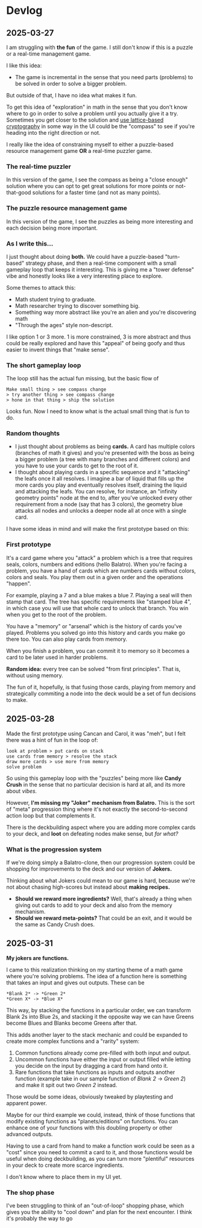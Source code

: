 # Devlog

## 2025-03-27

I am struggling with **the fun** of the game. I still don't know if this is a puzzle or a real-time management game.

I like this idea:

* The game is incremental in the sense that you need parts (problems) to be solved in order to solve a bigger problem.

But outside of that, I have no idea what makes it fun.

To get this idea of "exploration" in math in the sense that you don't know where to go in order to solve a problem until you actually give it a try. Sometimes you get closer to the solution and [use lattice-based cryptography](https://en.wikipedia.org/wiki/Lattice-based_cryptography) in some way in the UI could be the "compass" to see if you're heading into the right direction or not.

I really like the idea of constraining myself to either a puzzle-based resource management game **OR** a real-time puzzler game.

### The real-time puzzler

In this version of the game, I see the compass as being a "close enough" solution where you can opt to get great solutions for more points or not-that-good solutions for a faster time (and not as many points).

### The puzzle resource management game

In this version of the game, I see the puzzles as being more interesting and each decision being more important.

### As I write this...

I just thought about doing **both.** We could have a puzzle-based "turn-based" strategy phase, and then a real-time component with a small gameplay loop that keeps it interesting. This is giving me a "tower defense" vibe and honestly looks like a very interesting place to explore.

Some themes to attack this:

* Math student trying to graduate.
* Math researcher trying to discover something big.
* Something way more abstract like you're an alien and you're discovering math
* "Through the ages" style non-descript.

I like option 1 or 3 more. 1 is more constrained, 3 is more abstract and thus could be really explored and have this "appeal" of being goofy and thus easier to invent things that "make sense".

### The short gameplay loop

The loop still has the actual fun missing, but the basic flow of

    Make small thing > see compass change
    > try another thing > see compass change
    > hone in that thing > ship the solution

Looks fun. Now I need to know what is the actual small thing that is fun to do.

### Random thoughts

* I just thought about problems as being **cards.** A card has multiple colors (branches of math it gives) and you're presented with the boss as being a bigger problem (a tree with many branches and different colors) and you have to use your cards to get to the root of it.
* I thought about playing cards in a specific sequence and it "attacking" the leafs once it all resolves. I imagine a bar of liquid that fills up the more cards you play and eventually resolves itself, draining the liquid and attacking the leafs. You can resolve, for instance, an "infinity geometry points" node at the end to, after you've unlocked every other requirement from a node (say that has 3 colors), the geometry blue attacks all nodes and unlocks a deeper node all at once with a single card.

I have some ideas in mind and will make the first prototype based on this:

### First prototype


It's a card game where you "attack" a problem which is a tree that requires seals, colors, numbers and editions (hello Balatro). When you're facing a problem, you have a hand of cards which are numbers cards without colors, colors and seals. You play them out in a given order and the operations "happen".

For example, playing a 7 and a blue makes a blue 7. Playing a seal will then stamp that card. The tree has specific requirements like "stamped blue 4", in which case you will use that whole card to unlock that branch. You win when you get to the root of the problem.

You have a "memory" or "arsenal" which is the history of cards you've played. Problems you solved go into this history and cards you make go there too. You can also play cards from memory.

When you finish a problem, you can commit it to memory so it becomes a card to be later used in harder problems.

**Random idea:** every tree can be solved "from first principles". That is, without using memory.

The fun of it, hopefully, is that fusing those cards, playing from memory and strategically commiting a node into the deck would be a set of fun decisions to make.

## 2025-03-28

Made the first prototype using Cancan and Carol, it was "meh", but I felt there was a hint of fun in the loop of:

    look at problem > put cards on stack
    use cards from memory > resolve the stack
    draw more cards > use more from memory
    solve problem

So using this gameplay loop with the "puzzles" being more like **Candy Crush** in the sense that no particular decision is hard at all, and its more about *vibes.*

However, **I'm missing my "Joker" mechanism from Balatro.** This is the sort of "meta" progression thing where it's not exactly the second-to-second action loop but that complements it.

There is the deckbuilding aspect where you are adding more complex cards to your deck, and **loot** on defeating nodes make sense, but *for what?*

### What is the progression system

If we're doing simply a Balatro-clone, then our progression system could be shopping for improvements to the deck and our version of **Jokers.**

Thinking about what Jokers could mean to our game is hard, because we're not about chasing high-scores but instead about **making recipes.**

* **Should we reward more ingredients?** Well, that's already a thing when giving out cards to add to your deck and also from the memory mechanism.
* **Should we reward meta-points?** That could be an exit, and it would be the same as Candy Crush does.

## 2025-03-31

**My jokers are functions.**

I came to this realization thinking on my starting theme of a math game where you're solving problems. The idea of a function here is something that takes an input and gives out outputs. These can be

    *Blank 2* -> *Green 2*
    *Green X* -> *Blue X*

This way, by stacking the functions in a particular order, we can transform Blank 2s into Blue 2s, and stacking it the opposite way we can have Greens become Blues and Blanks become Greens after that.

This adds another layer to the stack mechanic and could be expanded to create more complex functions and a "rarity" system:

1. Common functions already come pre-filled with both input and output.
1. Uncommon functions have either the input or output filled while letting you decide on the input by dragging a card from hand onto it.
1. Rare functions that take functions as inputs and outputs another function (example take in our sample function of *Blank 2* -> *Green 2*) and make it spit out two *Green 2* instead.

Those would be some ideas, obviously tweaked by playtesting and apparent power.

Maybe for our third example we could, instead, think of those functions that modify existing functions as "planets/editions" on functions. You can enhance one of your functions with this doubling property or other advanced outputs.

Having to use a card from hand to make a function work could be seen as a "cost" since you need to commit a card to it, and those functions would be useful when doing deckbuilding, as you can turn more "plentiful" resources in your deck to create more scarce ingredients.

I don't know where to place them in my UI yet.

### The shop phase

I've been struggling to think of an "out-of-loop" shopping phase, which gives you the ability to "cool down" and plan for the next encounter. I think it's probably the way to go